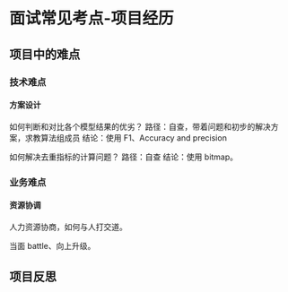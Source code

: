 # 面试常见考点-项目经历


## 项目中的难点


### 技术难点

#### 方案设计

如何判断和对比各个模型结果的优劣？
路径：自查，带着问题和初步的解决方案，求教算法组成员
结论：使用 F1、Accuracy and precision


如何解决去重指标的计算问题？
路径：自查
结论：使用 bitmap。

### 业务难点

#### 资源协调

人力资源协商，如何与人打交道。

当面 battle、向上升级。

## 项目反思